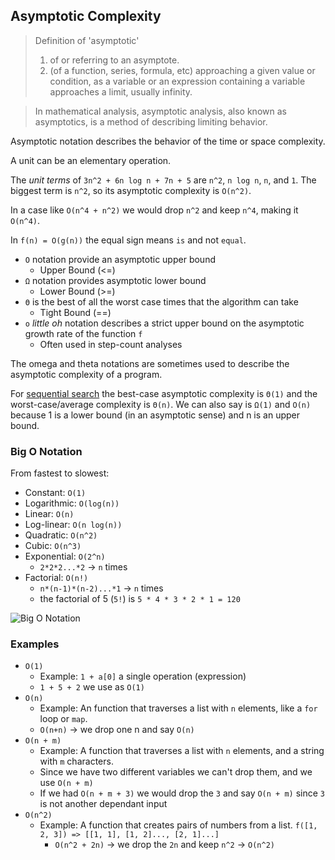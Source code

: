## Asymptotic Complexity

> Definition of 'asymptotic'
> 1. of or referring to an asymptote.
> 2. (of a function, series, formula, etc) approaching a given value or condition,
> as a variable or an expression containing a variable approaches a limit, usually infinity.

> In mathematical analysis, asymptotic analysis, also known as asymptotics, is a method of describing limiting behavior.

Asymptotic notation describes the behavior of the time or space complexity.

A unit can be an elementary operation.

The *unit terms* of `3n^2 + 6n log n + 7n + 5` are `n^2`, `n log n`, `n`, and `1`. The biggest term is `n^2`,
so its asymptotic complexity is `O(n^2)`.

In a case like `O(n^4 + n^2)` we would drop `n^2` and keep `n^4`, making it `O(n^4)`.

In `f(n) = O(g(n))` the equal sign means `is` and not `equal`.

* `O` notation provide an asymptotic upper bound
  * Upper Bound (<=)
* `Ω` notation provides asymptotic lower bound
  * Lower Bound (>=)
* `Θ` is the best of all the worst case times that the algorithm can take
  * Tight Bound (==)
* `o` *little oh* notation describes a strict upper bound on the asymptotic growth rate of the function `f`
  * Often used in step-count analyses

The omega and theta notations are sometimes used to describe the asymptotic complexity of a program.

For [sequential search](./src/tests/algos/seqSearch.test.ts) the best-case asymptotic complexity is `Θ(1)`
and the worst-case/average complexity is `Θ(n)`. We can also say is `Ω(1)` and `O(n)` because 1 is a lower bound (in an asymptotic sense)
and n is an upper bound.

### Big O Notation

From fastest to slowest:

* Constant: `O(1)`
* Logarithmic: `O(log(n))`
* Linear: `O(n)`
* Log-linear: `O(n log(n))`
* Quadratic: `O(n^2)`
* Cubic: `O(n^3)`
* Exponential: `O(2^n)`
  * `2*2*2...*2` -> `n` times
* Factorial: `O(n!)`
  * `n*(n-1)*(n-2)...*1` -> `n` times
  * the factorial of 5 (`5!`) is `5 * 4 * 3 * 2 * 1 = 120`

![Big O Notation](https://upload.wikimedia.org/wikipedia/commons/thumb/7/7e/Comparison_computational_complexity.svg/1280px-Comparison_computational_complexity.svg.png)

### Examples

* `O(1)`
  * Example: `1 + a[0]` a single operation (expression)
  * `1 + 5 + 2` we use as `O(1)`
* `O(n)`
  * Example: An function that traverses a list with `n` elements, like a `for` loop or `map`.
  * `O(n+n)` -> we drop one n and say `O(n)`
* `O(n + m)`
  * Example: A function that traverses a list with `n` elements, and a string with `m` characters.
  * Since we have two different variables we can't drop them, and we use `O(n + m)`
  * If we had `O(n + m + 3)` we would drop the `3` and say `O(n + m)` since `3` is not another dependant input
* `O(n^2)`
  * Example: A function that creates pairs of numbers from a list. `f([1, 2, 3]) => [[1, 1], [1, 2]..., [2, 1]...]`
    * `O(n^2 + 2n)` -> we drop the `2n` and keep `n^2` -> `O(n^2)`
